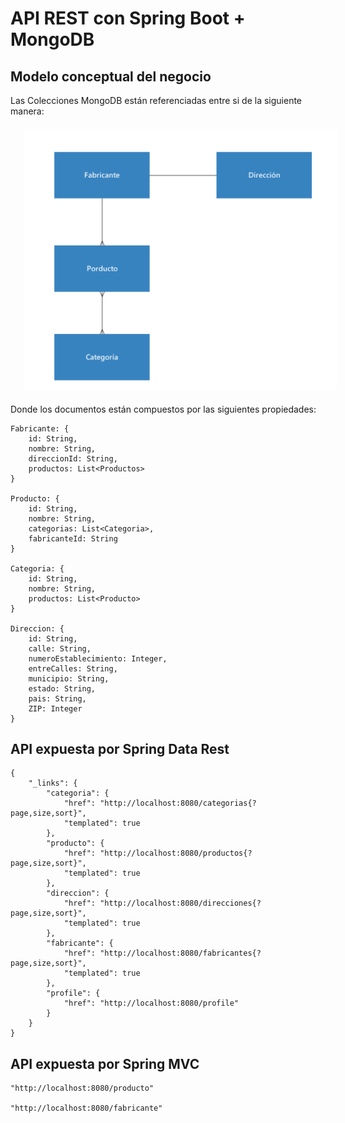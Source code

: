 # API REST con Spring Boot + MongoDB

## Modelo conceptual del negocio

Las Colecciones MongoDB están referenciadas entre si de la siguiente manera:

<div style="text-align: center; margin: 20px; width: 100%">
    <img style="width:500px" src="./src/main/resources/static/img/MongoDB.png" alt="modelo"> 
</div>
Donde los documentos están compuestos por las siguientes propiedades:

```
Fabricante: {
    id: String,
    nombre: String,
    direccionId: String,
    productos: List<Productos>
}

Producto: {
    id: String,
    nombre: String,
    categorias: List<Categoria>,
    fabricanteId: String
}

Categoria: {
    id: String,
    nombre: String,
    productos: List<Producto>
}

Direccion: {
    id: String,
    calle: String,
    numeroEstablecimiento: Integer,
    entreCalles: String,
    municipio: String,
    estado: String,
    pais: String,
    ZIP: Integer
}
```

## API expuesta por Spring Data Rest

```
{
    "_links": {
        "categoria": {
            "href": "http://localhost:8080/categorias{?page,size,sort}",
            "templated": true
        },
        "producto": {
            "href": "http://localhost:8080/productos{?page,size,sort}",
            "templated": true
        },
        "direccion": {
            "href": "http://localhost:8080/direcciones{?page,size,sort}",
            "templated": true
        },
        "fabricante": {
            "href": "http://localhost:8080/fabricantes{?page,size,sort}",
            "templated": true
        },
        "profile": {
            "href": "http://localhost:8080/profile"
        }
    }
}
```

## API expuesta por Spring MVC

```
"http://localhost:8080/producto"

"http://localhost:8080/fabricante"
```
